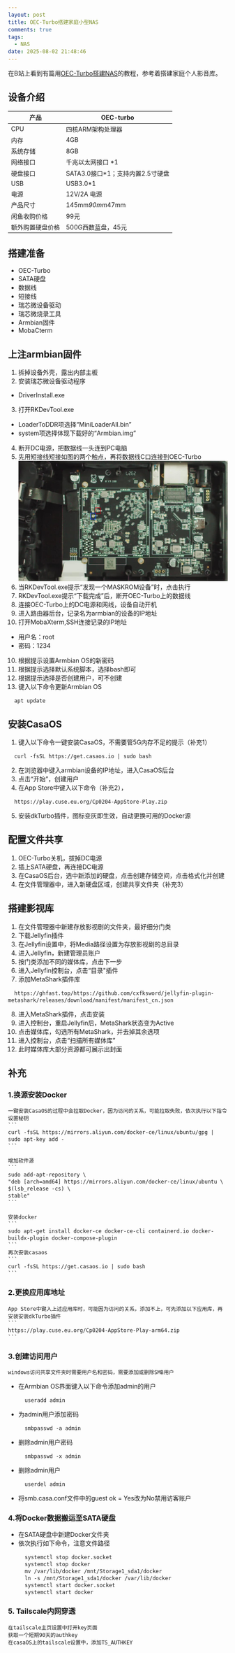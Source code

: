 ```yaml
---
layout: post
title: OEC-Turbo搭建家庭小型NAS
comments: true
tags:
  - NAS
date: 2025-08-02 21:48:46
---
```

在B站上看到有篇用[OEC-Turbo搭建NAS](https://www.bilibili.com/video/BV1UAuuzyEZe/?spm_id_from=333.788.top_right_bar_window_history.content.click&vd_source=3e3e11c3c2bdba291315b78beb1be740)的教程，参考着搭建家庭个人影音库。
<!--more-->

## 设备介绍
|产品|OEC-turbo|
|---|---|
|CPU|四核ARM架构处理器|
|内存|4GB|
|系统存储|8GB|
|网络接口|千兆以太网接口 *1|
|硬盘接口|SATA3.0接口*1；支持内置2.5寸硬盘|
|USB|USB3.0*1|
|电源|12V/2A 电源|
|产品尺寸|145mm*90mm*47mm|
|闲鱼收购价格|99元|
|额外购置硬盘价格|500G西数蓝盘，45元|

## 搭建准备
- OEC-Turbo
- SATA硬盘
- 数据线
- 短接线
- 瑞芯微设备驱动
- 瑞芯微烧录工具
- Armbian固件
- MobaCterm

## 上注armbian固件
1. 拆掉设备外壳，露出内部主板
2. 安装瑞芯微设备驱动程序
  - DriverInstall.exe
3. 打开RKDevTool.exe
  - LoaderToDDR项选择“MiniLoaderAll.bin”
  - system项选择体现下载好的“Armbian.img”
4. 断开DC电源，把数据线一头连到PC电脑
5. 先用短接线短接如图的两个触点，再将数据线C口连接到OEC-Turbo
![插入图片](/assets/images/250802_1.jpg)
5. 当RKDevTool.exe提示“发现一个MASKROM设备”时，点击执行
6. RKDevTool.exe提示“下载完成”后，断开OEC-Turbo上的数据线
7. 连接OEC-Turbo上的DC电源和网线，设备自动开机
8. 进入路由器后台，记录名为armbian的设备的IP地址
9. 打开MobaXterm,SSH连接记录的IP地址
  - 用户名：root
  - 密码：1234
10. 根据提示设置Armbian OS的新密码
11. 根据提示选择默认系统脚本，选择bash即可
12. 根据提示选择是否创建用户，可不创建
13. 键入以下命令更新Armbian OS
  ```
    apt update
  ```

## 安装CasaOS
1. 键入以下命令一键安装CasaOS，不需要管5G内存不足的提示（补充1）
  ```
    curl -fsSL https://get.casaos.io | sudo bash
  ```
2. 在浏览器中键入armbian设备的IP地址，进入CasaOS后台
3. 点击“开始”，创建用户
4. 在App Store中键入以下命令（补充2），
  ```
    https://play.cuse.eu.org/Cp0204-AppStore-Play.zip
  ```
5. 安装dkTurbo插件，图标变灰即生效，自动更换可用的Docker源

## 配置文件共享
1. OEC-Turbo关机，拔掉DC电源
2. 插上SATA硬盘，再连接DC电源
3. 在CasaOS后台，选中新添加的硬盘，点击创建存储空间，点击格式化并创建
4. 在文件管理器中，进入新硬盘区域，创建共享文件夹（补充3）

## 搭建影视库
1. 在文件管理器中新建存放影视剧的文件夹，最好细分门类
2. 下载Jellyfin插件
3. 在Jellyfin设置中，将Media路径设置为存放影视剧的总目录
4. 进入Jellyfin，新建管理员账户
5. 按门类添加不同的媒体库，点击下一步
6. 进入Jellyfin控制台，点击“目录"插件
7. 添加MetaShark插件库
  ```
    https://ghfast.top/https://github.com/cxfksword/jellyfin-plugin-metashark/releases/download/manifest/manifest_cn.json
  ```
8. 进入MetaShark插件，点击安装
9. 进入控制台，重启Jellyfin后，MetaShark状态变为Active
10. 点击媒体库，勾选所有MetaShark，并去掉其余选项
11. 进入控制台，点击“扫描所有媒体库”
12. 此时媒体库大部分资源都可展示出封面

## 补充
### 1.换源安装Docker
    一键安装CasaOS的过程中会拉取Docker，因为访问的关系，可能拉取失败，依次执行以下指令
    设置秘钥
    ```
    curl -fsSL https://mirrors.aliyun.com/docker-ce/linux/ubuntu/gpg | sudo apt-key add -
    ```

    增加软件源
    ```
    sudo add-apt-repository \
    "deb [arch=amd64] https://mirrors.aliyun.com/docker-ce/linux/ubuntu \
    $(lsb_release -cs) \
    stable"
    ```

    安装docker
    ```
    sudo apt-get install docker-ce docker-ce-cli containerd.io docker-buildx-plugin docker-compose-plugin
    ```
    再次安装casaos
    ```
    curl -fsSL https://get.casaos.io | sudo bash
    ```

### 2.更换应用库地址
    App Store中键入上述应用库时，可能因为访问的关系，添加不上，可先添加以下应用库，再安装安装dkTurbo插件
    ```
    https://play.cuse.eu.org/Cp0204-AppStore-Play-arm64.zip
    ```

### 3.创建访问用户
    windows访问共享文件夹时需要用户名和密码，需要添加或删除SMB用户
  - 在Armbian OS界面键入以下命令添加admin的用户
    ```
      useradd admin
    ```
  - 为admin用户添加密码
    ```
      smbpasswd -a admin
    ```
  - 删除admin用户密码
    ```
      smbpasswd -x admin
    ```
  - 删除admin用户
    ```
      userdel admin
    ```
  - 将smb.casa.conf文件中的guest ok = Yes改为No禁用访客账户

### 4.将Docker数据搬运至SATA硬盘
  - 在SATA硬盘中新建Docker文件夹
  - 依次执行如下命令，注意文件路径
    ```
      systemctl stop docker.socket
      systemctl stop docker
      mv /var/lib/docker /mnt/Storage1_sda1/docker
      ln -s /mnt/Storage1_sda1/docker /var/lib/docker
      systemctl start docker.socket
      systemctl start docker
    ```
### 5. Tailscale内网穿透
    在tailscale主页设置中打开key页面
    获取一个短期90天的authkey
    在casaOS上的tailscale设置中，添加TS_AUTHKEY